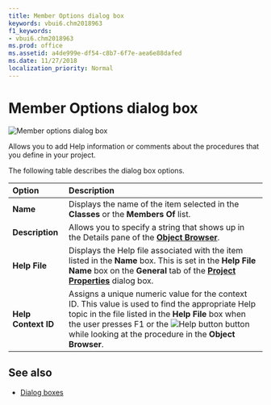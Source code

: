 ```yaml
---
title: Member Options dialog box
keywords: vbui6.chm2018963
f1_keywords:
- vbui6.chm2018963
ms.prod: office
ms.assetid: a4de999e-df54-c8b7-6f7e-aea6e88dafed
ms.date: 11/27/2018
localization_priority: Normal
---
```



# Member Options dialog box

![Member options dialog box](../../../images/membropt_ZA01201624.gif)

Allows you to add Help information or comments about the procedures that you define in your project.

The following table describes the dialog box options.

|Option|Description|
|:-----|:----------|
|**Name**|Displays the name of the item selected in the **Classes** or the **Members Of** list.|
|**Description**|Allows you to specify a string that shows up in the Details pane of the **[Object Browser](object-browser.md)**.|
|**Help File**|Displays the Help file associated with the item listed in the **Name** box. This is set in the **Help File Name** box on the **General** tab of the **[Project Properties](project-properties-dialog-box.md)** dialog box.|
|**Help Context ID**|Assigns a unique numeric value for the context ID. This value is used to find the appropriate Help topic in the file listed in the **Help File** box when the user presses F1 or the ![Help button](../../../images/but_help_ZA01201583.gif) button while looking at the procedure in the **Object Browser**.|


## See also

- [Dialog boxes](../dialog-boxes.md)
